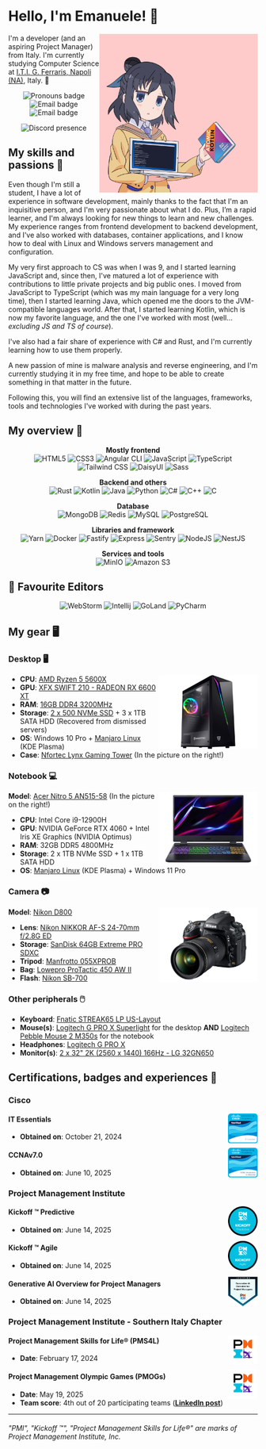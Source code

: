 # Hello, I'm Emanuele! 👋

<img align="right" width="320" src="images/Murakami_Shiina_Atomic_Kotlin.jpg" alt="Murakami Shiina Atomic Kotlin">

I'm a developer (and an aspiring Project Manager) from Italy.
I'm currently studying Computer Science at [I.T.I. G. Ferraris, Napoli (NA)](https://itiferraris.edu.it), Italy. 💜

<p float="left" align="center">
    <img src="https://img.shields.io/badge/Pronouns-He/Him-black?style=for-the-badge&logo=pronounsdotpage&logoColor=white" alt="Pronouns badge">
    <img src="https://img.shields.io/badge/EMail-hello@emanueleiannuzzi.me-black?style=for-the-badge&logo=gmail&logoColor=white" alt="Email badge">
    <img src="https://img.shields.io/badge/Discord-the.avogatto-black?style=for-the-badge&logo=discord&logoColor=white" alt="Email badge">
</p>

<p float="left" align="center">
    <img src="https://lanyard.cnrad.dev/api/836663939609657385" alt="Discord presence">
</p>
    
## My skills and passions 🚀

Even though I'm still a student, I have a lot of experience in software development, mainly thanks to the fact that I'm
an inquisitive person, and I'm very passionate about what I do.
Plus, I’m a rapid learner, and I'm always looking for new things to learn and new challenges.
My experience ranges from frontend development to backend development, and I've also worked with databases, container
applications, and I know how to deal with Linux and Windows servers management and configuration.

My very first approach to CS was when I was 9, and I started learning JavaScript and, since then, I've matured a lot of
experience with contributions to little private projects and big public ones.
I moved from JavaScript to TypeScript (which was my main language for a very long time),
then I started learning Java, which opened me the doors to the JVM-compatible languages world.
After that, I started learning Kotlin, which is now my favorite language, and the one I've worked with most (well...
_excluding JS and TS of course_).

I've also had a fair share of experience with C# and Rust, and I'm currently learning how to use them properly.

A new passion of mine is malware analysis and reverse engineering, and I'm currently studying it in my free time, and
hope to be able to create something in that matter in the future.

Following this, you will find an extensive list of the languages, frameworks, tools and technologies I've worked with during the past years.
## My overview 📝

<p align="center">
  <strong>Mostly frontend</strong>   
  <br/> 
  <img alt="HTML5" src="https://img.shields.io/badge/HTML5-000000.svg?&style=for-the-badge&logo=html5" />
  <img alt="CSS3" src="https://img.shields.io/badge/CSS3-000000.svg?&style=for-the-badge&logo=css3" />
  <img alt="Angular CLI" src="https://img.shields.io/badge/Angular%20CLI-000000.svg?&style=for-the-badge&logo=angular" />
  <img alt="JavaScript" src="https://img.shields.io/badge/JavaScript-000000.svg?&style=for-the-badge&logo=javascript" />
  <img alt="TypeScript" src="https://img.shields.io/badge/TypeScript-000000.svg?&style=for-the-badge&logo=typescript" />
  <img alt="Tailwind CSS" src="https://img.shields.io/badge/Tailwind%20CSS-000000.svg?&style=for-the-badge&logo=tailwind%20css" />
  <img alt="DaisyUI" src="https://img.shields.io/badge/DaisyUI-000000.svg?&style=for-the-badge&logo=daisyUI" />
  <img alt="Sass" src="https://img.shields.io/badge/Sass-000000.svg?&style=for-the-badge&logo=sass" />
</p>

<p align="center">
  <strong>Backend and others</strong>  
  <br/>
  <img alt="Rust" src="https://img.shields.io/badge/rust-000000.svg?style=for-the-badge&logo=rust" />
  <img alt="Kotlin" src="https://img.shields.io/badge/Kotlin-000000.svg?style=for-the-badge&logo=kotlin" />
  <img alt="Java" src="https://img.shields.io/badge/Java-000000.svg?&style=for-the-badge&logo=openjdk" />  
  <img alt="Python" src="https://img.shields.io/badge/Python-000000?style=for-the-badge&logo=python" />
  <img alt="C#" src="https://img.shields.io/badge/C%23-000000.svg?style=for-the-badge&logo=c-sharp" />
  <img alt="C++" src="https://img.shields.io/badge/C++-000000?style=for-the-badge&logo=cplusplus" />
  <img alt="C" src="https://img.shields.io/badge/C-000000?style=for-the-badge&logo=c" />
</p>

<p align="center">
  <strong>Database</strong>  
  <br/>
  <img alt="MongoDB" src="https://img.shields.io/badge/MongoDB-000000.svg?&style=for-the-badge&logo=mongodb" />
  <img alt="Redis" src="https://img.shields.io/badge/Redis-000000.svg?&style=for-the-badge&logo=redis" />
  <img alt="MySQL" src="https://img.shields.io/badge/MySQL-000000.svg?&style=for-the-badge&logo=mysql" />
  <img alt="PostgreSQL" src="https://img.shields.io/badge/MariaDB-000000?style=for-the-badge&logo=postgresql" />
</p>

<p align="center">
  <strong>Libraries and framework</strong>   
  <br/> 
  <img alt="Yarn" src="https://img.shields.io/badge/Yarn-000000.svg?style=for-the-badge&logo=yarn" />
  <img alt="Docker" src="https://img.shields.io/badge/Docker-000000.svg?style=for-the-badge&logo=docker" />
  <img alt="Fastify" src="https://img.shields.io/badge/Fastify-000000.svg?&style=for-the-badge&logo=fastify" />
  <img alt="Express" src="https://img.shields.io/badge/Express-000000.svg?&style=for-the-badge&logo=express" />
  <img alt="Sentry" src="https://img.shields.io/badge/sentry-000000?style=for-the-badge&logo=sentry">
  <img alt="NodeJS" src="https://img.shields.io/badge/Node.js-000000.svg?&style=for-the-badge&logo=node.js" />
  <img alt="NestJS" src="https://img.shields.io/badge/Nest.js-000000.svg?&style=for-the-badge&logo=nestjs" />
</p>

<p align="center">
  <strong>Services and tools</strong>   
  <br/>
  <img alt="MinIO" src="https://img.shields.io/badge/MinIO-000000.svg?&style=for-the-badge&logo=minio" />
  <img alt="Amazon S3" src="https://img.shields.io/badge/Amazon%20S3-000000.svg?&style=for-the-badge&logo=amazon%20s3" />
</p>

## 📝 Favourite Editors
<p align="center">
  <img alt="WebStorm" src="https://img.shields.io/badge/WebStorm-000000.svg?style=for-the-badge&logo=webstorm" />
  <img alt="Intellij" src="https://img.shields.io/badge/IntelliJ%20IDEA-000000.svg?style=for-the-badge&logo=intellij-idea" />
  <img alt="GoLand" src="https://img.shields.io/badge/GoLand-000000.svg?style=for-the-badge&logo=goland" />
  <img alt="PyCharm" src="https://img.shields.io/badge/PyCharm-000000.svg?style=for-the-badge&logo=pycharm" />
</p>

## My gear 🖥️

### Desktop 🖥

<img align="right" height="150" src="images/tower.png" alt="Nfortec Lynx Gaming Tower">

- **CPU**: [AMD Ryzen 5 5600X](https://amzn.eu/d/09dRNTJG)
- **GPU**: [XFX SWIFT 210 - RADEON RX 6600 XT](https://a.co/d/04lwzsG)
- **RAM**: [16GB DDR4 3200MHz](https://amzn.eu/d/0aAHP1hz)
- **Storage**: [2 x 500 NVMe SSD](https://amzn.eu/d/0cssELas) + 3 x 1TB SATA HDD (Recovered from dismissed servers)
- **OS**: Windows 10 Pro + [Manjaro Linux](https://manjaro.org/) (KDE Plasma)
- **Case**: [Nfortec Lynx Gaming Tower](https://amzn.eu/d/0bjeoUCO) (In the picture on the right!)

### Notebook 💻

<img align="right" height="150" src="images/notebook.png" alt="Acer Nitro 5 AN515-58">

**Model**: [Acer Nitro 5 AN515-58](https://amzn.eu/d/04XJV4WW) (In the picture on the right!)

- **CPU**: Intel Core i9-12900H
- **GPU**: NVIDIA GeForce RTX 4060 + Intel Iris XE Graphics (NVIDIA Optimus)
- **RAM**: 32GB DDR5 4800MHz
- **Storage**: 2 x 1TB NVMe SSD + 1 x 1TB SATA HDD
- **OS**: [Manjaro Linux](https://manjaro.org/) (KDE Plasma) + Windows 11 Pro

### Camera 📷

<img align="right" height="150" src="images/camera.png" alt="Nikon D800">

**Model**: [Nikon D800](https://en.wikipedia.org/wiki/Nikon_D800)

- **Lens**: [Nikon NIKKOR AF-S 24-70mm f/2.8G ED](https://amzn.eu/d/06bgCW6t)
- **Storage**: [SanDisk 64GB Extreme PRO SDXC](https://amzn.eu/d/0aVbIknj)
- **Tripod**: [Manfrotto 055XPROB](https://amzn.eu/d/0iG5Zxu2)
- **Bag**: [Lowepro ProTactic 450 AW II](https://amzn.eu/d/01wSD2wE)
- **Flash**: [Nikon SB-700](https://amzn.eu/d/0amrT8Tq)

### Other peripherals 🖱️

- **Keyboard**: [Fnatic STREAK65 LP US-Layout](https://amzn.eu/d/01CSjU6v)
- **Mouse(s)**: [Logitech G PRO X Superlight](https://amzn.eu/d/0faJbCjL) for the desktop **AND** [Logitech Pebble Mouse 2 M350s](https://amzn.eu/d/0ermqZaH) for the notebook
- **Headphones**: [Logitech G PRO X](https://amzn.eu/d/06gAj6u9)
- **Monitor(s)**: [2 x 32" 2K (2560 x 1440) 166Hz - LG 32GN650](https://amzn.eu/d/0eDv1oxe)

## Certifications, badges and experiences 📖

### Cisco

<a href="https://www.credly.com/badges/c90838fd-ac9d-4a00-b651-d1f96e6ef8c0/public_url" title="IT Essentials badge">
  <img align="right" height="60" src="images/badges/it-essentials.png" alt="IT Essentials badge">
</a>

#### IT Essentials

- **Obtained on**: October 21, 2024

<a href="https://www.credly.com/badges/423c6ccf-ae44-4d1d-b176-bc978bb64924/public_url" title="CCNA v7.0 badge">
  <img align="right" height="60" src="images/badges/ccna-introduction-to-networks.png" alt="CCNA v7.0 badge">
</a>

#### CCNAv7.0

- **Obtained on**: June 10, 2025

### Project Management Institute

<a href="https://www.credly.com/badges/18484f11-ea7d-48d5-a996-1f58570a6849/public_url" title="PMI® Kickoff™ Predictive badge">
  <img align="right" height="60" src="images/badges/pmi-kickoff-predictive.png" alt="PMI® Kickoff ™ Predictive badge">
</a>

#### Kickoff ™ Predictive

- **Obtained on**: June 14, 2025

<a href="https://www.credly.com/badges/ba386696-8cde-4c8c-9fd0-8b182f913fce/public_url" title="PMI® Kickoff™ Agile badge">
  <img align="right" height="60" src="images/badges/pmi-kickoff-agile.png" alt="PMI® Kickoff ™ Agile badge">
</a>

#### Kickoff ™ Agile

- **Obtained on**: June 14, 2025

<a href="https://www.credly.com/badges/ad22f6f9-9a8d-42c6-a0fc-41e90c506030/public_url" title="PMI® Generative AI Overview for Project Managers">
  <img align="right" height="60" src="images/badges/pmi-generative-ai-overview-for-project-managers.png" alt="PMI® Generative AI Overview for Project Managers">
</a>

#### Generative AI Overview for Project Managers

- **Obtained on**: June 14, 2025

### Project Management Institute - Southern Italy Chapter

<a href="https://pmi-sic.org" title="PMI-SIC Logo">
  <img align="right" height="60" src="images/pmi-sic.jpg" alt="PMI-SIC Logo">
</a>

#### Project Management Skills for Life® (PMS4L)

- **Date**: February 17, 2024

<a href="https://pmi-sic.org" title="PMI-SIC Logo">
  <img align="right" height="60" src="images/pmi-sic.jpg" alt="PMI-SIC Logo">
</a>

#### Project Management Olympic Games (PMOGs)

- **Date**: May 19, 2025
- **Team score**: 4th out of 20 participating teams ([**LinkedIn post**](https://www.linkedin.com/posts/pmi-sic_pmisic-pmogs2025-projectmanagement-activity-7332995364305764353-Ztux/))

---

###### _"PMI", "Kickoff ™", "Project Management Skills for Life®"_  are marks of Project Management Institute, Inc.
